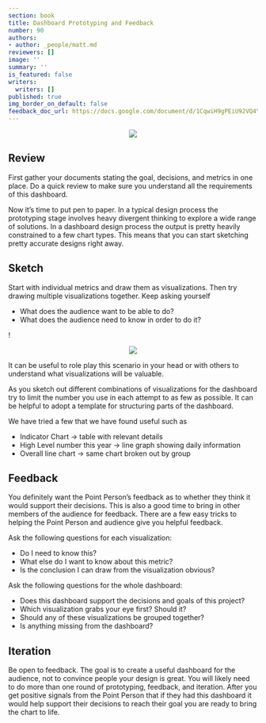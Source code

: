 ```yaml
---
section: book
title: Dashboard Prototyping and Feedback
number: 90
authors:
- author: _people/matt.md
reviewers: []
image: ''
summary: ''
is_featured: false
writers:
  writers: []
published: true
img_border_on_default: false
feedback_doc_url: https://docs.google.com/document/d/1CqwiH9gPEiU92VQ4YYzTo9-bKy3sL-ynm0P-dY1ssRc/edit?usp=sharing
---
```

<div style="text-align:center"><img src="/assets/images/how-to-design-a-dashboard/dashboard_prototyping_and_feedback/feedbackLoop.png" /></div>

## Review

First gather your documents stating the goal, decisions, and metrics in one place. Do a quick review to make sure you understand all the requirements of this dashboard.

Now it’s time to put pen to paper. In a typical design process the prototyping stage involves heavy divergent thinking to explore a wide range of solutions. In a dashboard design process the output is pretty heavily constrained to a few chart types. This means that you can start sketching pretty accurate designs right away.

## Sketch

Start with individual metrics and draw them as visualizations. Then try drawing multiple visualizations together. Keep asking yourself

* What does the audience want to be able to do?
* What does the audience need to know in order to do it?

!<div style="text-align:center"><img src="/assets/images/how-to-design-a-dashboard/dashboard_prototyping_and_feedback/dashboardDrawing.jpeg" /></div>

It can be useful to role play this scenario in your head or with others to understand what visualizations will be valuable.

As you sketch out different combinations of visualizations for the dashboard try to limit the number you use in each attempt to as few as possible. It can be helpful to adopt a template for structuring parts of the dashboard.

We have tried a few that we have found useful such as

* Indicator Chart -> table with relevant details
* High Level number this year -> line graph showing daily information
* Overall line chart -> same chart broken out by group

## Feedback

You definitely want the Point Person’s feedback as to whether they think it would support their decisions. This is also a good time to bring in other members of the audience for feedback. There are a few easy tricks to helping the Point Person and audience give you helpful feedback.

Ask the following questions for each visualization:

* Do I need to know this?
* What else do I want to know about this metric?
* Is the conclusion I can draw from the visualization obvious?

Ask the following questions for the whole dashboard:

* Does this dashboard support the decisions and goals of this project?
* Which visualization grabs your eye first? Should it?
* Should any of these visualizations be grouped together?
* Is anything missing from the dashboard?

## Iteration

Be open to feedback. The goal is to create a useful dashboard for the audience, not to convince people your design is great. You will likely need to do more than one round of prototyping, feedback, and iteration. After you get positive signals from the Point Person that if they had this dashboard it would help support their decisions to reach their goal you are ready to bring the chart to life.
